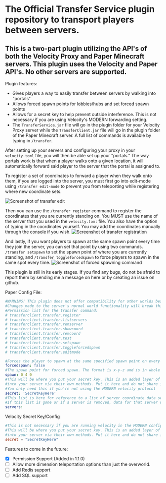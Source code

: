# The Official Transfer Service plugin repository to transport players between servers.
## This is a two-part plugin utilizing the API's of both the Velocity Proxy and Paper Minecraft servers. This plugin uses the Velocity and Paper API's. No other servers are supported.

Plugin features:
- Gives players a way to easily transfer between servers by walking into "portals"
- Allows forced spawn points for lobbies/hubs and set forced spawn points
- Allows for a secret key to help prevent outside interference. This is not necessary if you are using Velocity's MODERN forwarding setting.
- The `TransferService.jar` file will go in the plugin folder for your Velocity Proxy server while the `TransferClient.jar` file will go in the plugin folder of the Paper Minecraft server. A full list of commands is available by typing in `/transfer`.

After setting up your servers and configuring your proxy in your `velocity.toml` file, you will then be able set up your "portals." The way portals work is that when a player walks onto a given location, it will automatically forward said player to the server that the portal is assigned to.

To register a set of coordinates to forward a player when they walk onto them, if you are logged into the server, you must first go into edit-mode using `/transfer edit-mode` to prevent you from teleporting while registering where new coordinate sets.

![Screenshot of transfer edit](https://i.imgur.com/UdDeaaa.png)

Then you can use the `/transfer register` command to register the coordinates that you are currently standing on. You MUST use the name of the server that you used in the `velocity.toml` file. You also have the option of typing in the coordinates yourself. You may add the coordinates manually through the console if you wish.
![Screenshot of transfer registration](https://i.imgur.com/OHEvqWm.png)

And lastly, if you want players to spawn at the same spawn point every time they join the server, you can set that point by using two commands. `/transfer setspawn` to set the spawn point of where you are currently standing, and `/transfer toggleforcedspawn` to force players to spawn in the same spot every time.
![Screenshot of forced spawning command](https://i.imgur.com/OgcuxBF.png)

This plugin is still in its early stages. If you find any bugs, do not be afraid to report them by sending me a message on here or by creating an issue on github.

Paper Config File:
```yaml
#WARNING! This plugin does not offer compatibility for other worlds besides the normal vanilla overworld!
#Changes made to the server's normal world functionality will break this plugin! Compatibility will be coming in the future
#Permission list for the transfer command:
# transferclient.transfer.register
# transferclient.transfer.listservers
# transferclient.transfer.remserver
# transferclient.transfer.showcoord
# transferclient.transfer.remcoord
# transferclient.transfer.test
# transferclient.transfer.setspawn
# transferclient.transfer.toggleforcedspawn
# transferclient.transfer.editmode

#Forces the player to spawn at the same specified spawn point on every login.
forcedspawn: false
#The spawn point for forced spawn. The format is x-y-z and is in whole numbers
spawn: 0 4 0
#This will be where you put your secret key. This is an added layer of security in order to prevent others from logging
#into your server via their own methods. Put it here and do not share it with others. You can make it whatever you want.
#You only need this if you're not using the MODERN velocity protocol
secret: 'SecretKeyHere'
#This list is here for reference to a list of server coordinate data sets.
#If this list is gone or if a server is removed, data for that server will not be loaded and the data may be removed.
servers:
```

Velocity Secret Key/Config
```toml
#This is not necessary if you are running velocity in the MODERN configuration.
#This will be where you put your secret key. This is an added layer of security in order to prevent others from logging
#into your server via their own methods. Put it here and do not share it with others. You can make it whatever you want., but it is recommended you use a random password generator.
secret = "SecretKeyHere"
```

Features to come in the future:
- [x] ~~Permission Support~~ (Added in 1.1.0)
- [ ] Allow more dimension teleportation options than just the overworld.
- [ ] Add Redis support
- [ ] Add SQL support
